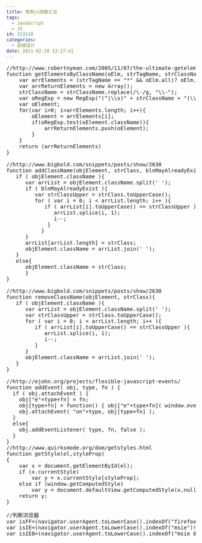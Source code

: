 ```yaml
---
title: 常用js函数汇总
tags:
  - JavaScript
  - JS
id: 313110
categories:
  - 前端设计
date: 2011-02-28 13:27:41
---
```


<pre class="brush: js">//http://www.robertnyman.com/2005/11/07/the-ultimate-getelementsbyclassname/
function getElementsByClassName(oElm, strTagName, strClassName){
	var arrElements = (strTagName == &quot;*&quot; &amp;&amp; oElm.all)? oElm.all : oElm.getElementsByTagName(strTagName);
	var arrReturnElements = new Array();
	strClassName = strClassName.replace(/\-/g, &quot;\\-&quot;);
	var oRegExp = new RegExp(&quot;(^|\\s)&quot; + strClassName + &quot;(\\s|$)&quot;);
	var oElement;
	for(var i=0; i&lt;arrElements.length; i++){
		oElement = arrElements[i];		
		if(oRegExp.test(oElement.className)){
			arrReturnElements.push(oElement);
		}	
	}
	return (arrReturnElements)
}

//http://www.bigbold.com/snippets/posts/show/2630
function addClassName(objElement, strClass, blnMayAlreadyExist){
   if ( objElement.className ){
      var arrList = objElement.className.split(' ');
      if ( blnMayAlreadyExist ){
         var strClassUpper = strClass.toUpperCase();
         for ( var i = 0; i &lt; arrList.length; i++ ){
            if ( arrList[i].toUpperCase() == strClassUpper ){
               arrList.splice(i, 1);
               i--;
             }
           }
      }
      arrList[arrList.length] = strClass;
      objElement.className = arrList.join(' ');
   }
   else{  
      objElement.className = strClass;
      }
}

//http://www.bigbold.com/snippets/posts/show/2630
function removeClassName(objElement, strClass){
   if ( objElement.className ){
      var arrList = objElement.className.split(' ');
      var strClassUpper = strClass.toUpperCase();
      for ( var i = 0; i &lt; arrList.length; i++ ){
         if ( arrList[i].toUpperCase() == strClassUpper ){
            arrList.splice(i, 1);
            i--;
         }
      }
      objElement.className = arrList.join(' ');
   }
}

//http://ejohn.org/projects/flexible-javascript-events/
function addEvent( obj, type, fn ) {
  if ( obj.attachEvent ) {
    obj[&quot;e&quot;+type+fn] = fn;
    obj[type+fn] = function() { obj[&quot;e&quot;+type+fn]( window.event ) };
    obj.attachEvent( &quot;on&quot;+type, obj[type+fn] );
  } 
  else{
    obj.addEventListener( type, fn, false );	
  }
}
//http://www.quirksmode.org/dom/getstyles.html
function getStyle(el,styleProp)
{
	var x = document.getElementById(el);
	if (x.currentStyle)
		var y = x.currentStyle[styleProp];
	else if (window.getComputedStyle)
		var y = document.defaultView.getComputedStyle(x,null).getPropertyValue(styleProp);
	return y;
}

//判断浏览器
var isFF=(navigator.userAgent.toLowerCase().indexOf(&quot;firefox&quot;)!=-1);
var isIE=(navigator.userAgent.toLowerCase().indexOf(&quot;msie&quot;)!=-1);
var isIE8=(navigator.userAgent.toLowerCase().indexOf(&quot;msie 8&quot;)!=-1);</pre>